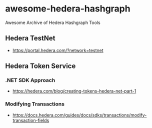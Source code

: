 # awesome-hedera-hashgraph
Awesome Archive of Hedera Hashgraph Tools

## Hedera TestNet
- https://portal.hedera.com/?network=testnet

## Hedera Token Service

### .NET SDK Approach
- https://hedera.com/blog/creating-tokens-hedera-net-part-1

### Modifying Transactions
- https://docs.hedera.com/guides/docs/sdks/transactions/modify-transaction-fields



